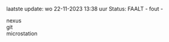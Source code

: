 laatste update: 
wo 22-11-2023 13:38   uur 
Status: FAALT - fout - 
<div class="service R">nexus</div><div class="service R">git</div><div class="service Y">microstation</div>